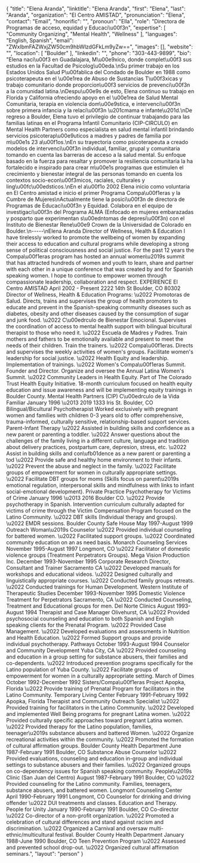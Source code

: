 {
  "title": "Elena Aranda",
  "linktitle": "Elena Aranda",
  "first": "Elena",
  "last": "Aranda",
  "organization": "El Centro AMISTAD",
  "pronunciation": "Elena",
  "contact": "Email",
  "honorific": "",
  "pronoun": "Ella",
  "role": "Directora de Programas de acceso, equidad y Educaci\u00f3n",
  "expertise": [
    "Community Organizing",
    "Mental Health",
    "Wellness"
  ],
  "languages": "English, Spanish",
  "email": "ZWxlbmFAZWxjZW50cm9hbWlzdGFkLm9yZw==",
  "images": [],
  "website": "",
  "location": [
    "Boulder"
  ],
  "linkedin": "",
  "phone": "303-443-9899",
  "bio": "Elena naci\u00f3 en Guadalajara, M\u00e9xico, donde complet\u00f3 sus estudios en la Facultad de Psicolog\u00eda.\nSu primer trabajo en los Estados Unidos Salud P\u00fablica del Condado de Boulder en 1988 como psicoterapeuta en el \u00e1rea de Abuso de Sustancias T\u00f3xicas y trabajo comunitario donde proporcion\u00f3 servicios de prevenci\u00f3n a la comunidad latina.\nDespu\u00e9s de esto, Elena continuo su trabajo en Florida y California ofreciendo apoyo en el \u00e1rea de Salud Mental Comunitaria, terapia en violencia dom\u00e9stica, e intervenci\u00f3n sobre primera infancia y la relaci\u00f3n \u201cmama e infante\u201d.\nDe regreso a Boulder, Elena tuvo el privilegio de continuar trabajando para las familias latinas en el Programa Infantil Comunitario (CIP-CIRCULO) en Mental Health Partners como especialista en salud mental infantil brindando servicios psicoterap\u00e9uticos a madres y padres de familia por m\u00e1s 23 a\u00f1os.\nEn su trayectoria como psicoterapeuta a creado modelos de intervenci\u00f3n individual, familiar, grupal y comunitaria tomando en cuenta las barreras de acceso a la salud mental. Su enfoque basado en la fuerza para resaltar y promover la resiliencia comunitaria la ha fortalecido e inspirado para crear m\u00e1s programas que estimulen el crecimiento y bienestar integral de las personas tomando en cuenta los contextos socio-econ\u00f3micos, raciales, culturales y ling\u00fc\u00edsticos.\nEn el a\u00f1o 2002 Elena inicio como voluntaria en El Centro amistad e inicio el primer Programa Compa\u00f1eras y la Cumbre de Mujeres\nActualmente tiene la posici\u00f3n de directora de Programas de Educaci\u00f3n y Equidad. Colabora en el equipo de investigaci\u00f3n del Programa ALMA (Enfocado en mujeres embarazadas y posparto que experimentan s\u00edntomas de depresi\u00f3n) con el Instituto de Bienestar Rene\u00e9 Crown de la Universidad de Colorado en Boulder.\n-----\nElena Aranda Director of Wellness, Health & Education  I have tirelessly worked to promote the wellbeing of women by expanding their access to education and cultural programs while developing a strong sense of political consciousness and social justice. For the past 12 years the Compa\u00f1eras program has hosted an annual women\u2019s summit that has attracted hundreds of women and youth to learn, share and partner with each other in a unique conference that was created by and for Spanish speaking women. I hope to continue to empower women through compassionate leadership, collaboration and respect.    EXPERIENCE  El Centro AMISTAD April 2002 - Present 2222 14th St Boulder, CO 80302  Director of Wellness, Health & Education Programs:  \u2022        Promotoras de Salud. Directs, trains and supervises the group of health promoters to educate and prevent in the Spanish-speaking community diseases such as diabetes, obesity and other diseases caused by the consumption of sugar and junk food. \u2022        C\u00edrculo de Bienestar Emocional. Supervises the coordination of access to mental health support with bilingual bicultural therapist to those who need it. \u2022        Escuela de Madres y Padres. Train mothers and fathers to be emotionally available and present to meet the needs of their children. Train the trainers. \u2022        Compa\u00f1eras. Directs and supervises the weekly activities of women's groups. Facilitate women's leadership for social justice. \u2022        Health Equity and leadership. Implementation of trainings. \u2022        Women's Compa\u00f1eras Summit. Founder and Director. Organize and oversee the Annual Latina Women's Summit. \u2022        Community Leaders in Health Equity. Part of The Colorado Trust Health Equity Initiative. 18-month curriculum focused on health equity education and issue awareness and will be implementing equity trainings in Boulder County.  Mental Health Partners (CIP) C\u00edrculo de la Vida Familiar  January 1996 \u2013 2019 1333 Iris St.  Boulder, CO Bilingual/Bicultural Psychotherapist Worked exclusively with pregnant women and families with children 0-3 years old to offer comprehensive, trauma-informed, culturally sensitive, relationship-based support services. Parent-Infant Therapy \u2022        Assisted in building skills and confidence as a new parent or parenting a toddler. \u2022        Answer questions about the challenges of the family living in a different culture, language and tradition about delivery practices, postpartum care, depresion, stress, etc. \u2022        Assist in building skills and con\ufb01dence as a new parent or parenting a tod         \u2022        Provide safe and healthy home environment to their infants. \u2022        Prevent the abuse and neglect in the family. \u2022        Facilitate groups of empowerment for women in culturally appropriate settings. \u2022        Facilitate DBT groups for moms (Skills focus on parent\u2019s emotional regulation, interpersonal skills and mindfulness with links to infant social-emotional development).  Private Practice  Psychotherapy for Victims of Crime January 1996 \u2013 2016 Boulder CO. \u2022        Provide psychotherapy in Spanish. Intervention curriculum culturally adapted for victims of crime through the Victim Compensation Program focused on the Latino Community. \u2022        DBT skills (Individual therapy and groups). \u2022        EMDR sessions.  Boulder County Safe House May 1997-August 1999 Outreach Woman\u2019s Counselor \u2022        Provided individual counseling for battered women. \u2022        Facilitated support groups. \u2022        Coordinated community education on an as need basis.  Monarch Counseling Services November 1995-August 1997 Longmont, CO \u2022        Facilitator of domestic violence groups  (Treatment Perpetrators Groups).  Mega Vision Production Inc. December 1993-November 1995 Corporate Research Director, Consultant and Trainer Sacramento CA \u2022        Developed manuals for workshops and educational videos. \u2022        Designed culturally and linguistically appropriate courses. \u2022        Conducted family groups retreats. \u2022        Conducted trainings for Human Development.  Western Institute of Therapeutic Studies December 1993-November 1995 Domestic Violence Treatment for Perpetrators Sacramento, CA \u2022        Conducted Counseling, Treatment and Educational groups for men.  Del Norte Clinics August 1993-August 1994 Therapist and Case Manager Olivehurst, CA \u2022        Provided psychosocial counseling and education to both Spanish and English speaking clients for the Prenatal Program. \u2022        Provided Case Management. \u2022        Developed evaluations and assessments in Nutrition and Health Education. \u2022        Formed Support groups and provide individual psychotherapy.    Pathways October 1993-August 1994 Counselor and Community Development Yuba City, CA \u2022        Provided counseling and education in a group setting for substance abusers, their families and co-dependents. \u2022        Introduced prevention programs specifically for the Latino population of Yuba County. \u2022        Facilitate groups of empowerment for women in a culturally appropriate setting.  March of Dimes October 1992-December 1992 Sisters/Compa\u00f1eras Project Apopka, Florida \u2022        Provide training of Prenatal Program for facilitators in the Latino Community.  Temporary Living Center February 1991-February 1992 Apopka, Florida Therapist and Community Outreach Specialist \u2022        Provided training for facilitators in the Latino Community. \u2022        Developed and implemented Well Being programs for pregnant Latina women. \u2022        Provided culturally specific approaches toward pregnant Latina women. \u2022        Provided therapy for the Latino population, families, teenager\u2019s substance abusers and battered Women. \u2022        Organize recreational activities within the community. \u2022        Promoted the formation of cultural affirmation groups.  Boulder County Health Department June 1987-February 1991 Boulder, CO Substance Abuse Counselor \u2022        Provided evaluations, counseling and education in-group and individual settings to substance abusers and their families. \u2022        Organized groups on co-dependency issues for Spanish speaking community.  People\u2019s Clinic (San Juan del Centro) August 1987-February 1991 Boulder, CO \u2022        Provided counseling for the Latino community. Families, teenagers, substance abusers, and battered women.   Longmont Counseling Center April 1990-February 1991 Longmont, CO Counselor for drinking and driving offender \u2022        DUI treatments and classes. Education and Therapy.    People for Unity  January 1990-February 1991 Boulder, CO Co-director \u2022        Co-director of a non-profit organization. \u2022        Promoted a celebration of cultural differences and stand against racism and discrimination. \u2022        Organized a Carnival and oversaw multi-ethnic/multicultural festival.  Boulder County Health Department January 1988-June 1990 Boulder, CO Teen Prevention Program \u2022        Assessed and prevented school drop-out.  \u2022        Organized cultural affirmation seminars.",
  "layout": "person"
}